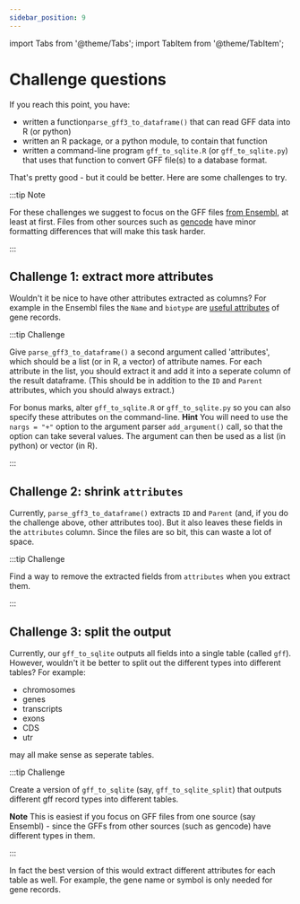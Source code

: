 ```yaml
---
sidebar_position: 9
---
```


import Tabs from '@theme/Tabs';
import TabItem from '@theme/TabItem';

# Challenge questions

If you reach this point, you have:

* written a function`parse_gff3_to_dataframe()` that can read GFF data into R (or python)
* written an R package, or a python module, to contain that function
* written a command-line program `gff_to_sqlite.R` (or `gff_to_sqlite.py`) that uses that function to convert GFF file(s) to a database format.

That's pretty good - but it could be better.  Here are some challenges to try. 

:::tip Note

For these challenges we suggest to focus on the GFF files [from
Ensembl](http://ftp.ensembl.org/pub/current_gff3/homo_sapiens/), at least at first.  Files from other sources such as
[gencode](https://www.gencodegenes.org/human/) have minor formatting differences that will make this task harder.

:::

## Challenge 1: extract more attributes

Wouldn't it be nice to have other attributes extracted as columns?  For example in the Ensembl files the `Name` and
`biotype` are [useful attributes](https://ftp.ensembl.org/pub/current_gff3/homo_sapiens/README) of gene records.

:::tip Challenge

Give `parse_gff3_to_dataframe()` a second argument called 'attributes', which should be a list (or in R,
a vector) of attribute names. For each attribute in the list, you should extract it and add it into a seperate column of
the result dataframe.  (This should be in addition to the `ID` and `Parent` attributes, which you should always
extract.)

For bonus marks, alter `gff_to_sqlite.R` or `gff_to_sqlite.py` so you can also specify these attributes on the
command-line. **Hint** You will need to use the `nargs = "+"` option to the argument parser `add_argument()` call, so
that the option can take several values.  The argument can then be used as a list (in python) or vector (in R).

:::

## Challenge 2: shrink `attributes`

Currently, `parse_gff3_to_dataframe()` extracts `ID` and `Parent` (and, if you do the challenge above, other attributes too).
But it also leaves these fields in the `attributes` column.  Since the files are so bit, this can waste a lot of space.

:::tip Challenge

Find a way to remove the extracted fields from `attributes` when you extract them.

:::

## Challenge 3: split the output

Currently, our `gff_to_sqlite` outputs all fields into a single table (called `gff`).
However, wouldn't it be better to split out the different types into different tables?
For example:

* chromosomes
* genes
* transcripts
* exons
* CDS
* utr

may all make sense as seperate tables.

:::tip Challenge

Create a version of `gff_to_sqlite` (say, `gff_to_sqlite_split`) that outputs different gff record types into different
tables.

**Note** This is easiest if you focus on GFF files from one source (say Ensembl) - since the GFFs from other sources
(such as gencode) have different types in them.

:::

In fact the best version of this would extract different attributes for each table as well.  For example, the gene name or symbol
is only needed for gene records.

